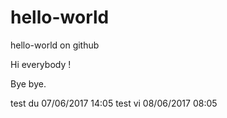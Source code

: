 # hello-world
hello-world on github

Hi everybody !

Bye bye.

test du 07/06/2017 14:05
test vi 08/06/2017 08:05
